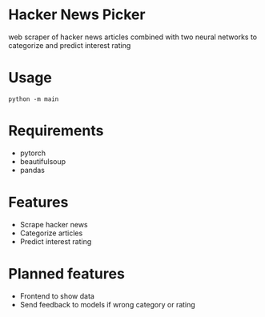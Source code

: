 # Hacker News Picker
web scraper of hacker news articles combined with two neural networks to categorize and predict interest rating

# Usage
`python -m main`

# Requirements
- pytorch
- beautifulsoup
- pandas

# Features
- Scrape hacker news
- Categorize articles
- Predict interest rating

# Planned features
- Frontend to show data
- Send feedback to models if wrong category or rating
